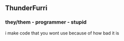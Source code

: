 ## ThunderFurri
### they/them - programmer - stupid 

i make code that you wont use because of how bad it is
